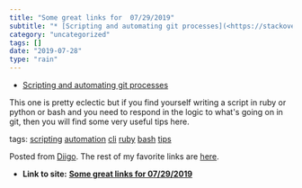 ```yaml
---
title: "Some great links for  07/29/2019"
subtitle: "* [Scripting and automating git processes](<https://stackoverflow.com/questions/3878624/how-do-i-pro..."
category: "uncategorized"
tags: []
date: "2019-07-28"
type: "rain"
---
```

* [Scripting and automating git processes](<https://stackoverflow.com/questions/3878624/how-do-i-programmatically-determine-if-there-are-uncommitted-changes/41646552>)

This one is pretty eclectic but if you find yourself writing a script in ruby
or python or bash and you need to respond in the logic to what's going on in
git, then you will find some very useful tips here.

tags: [scripting](<https://www.diigo.com/user/pitosalas/scripting>)
[automation](<https://www.diigo.com/user/pitosalas/automation>)
[cli](<https://www.diigo.com/user/pitosalas/cli>)
[ruby](<https://www.diigo.com/user/pitosalas/ruby>)
[bash](<https://www.diigo.com/user/pitosalas/bash>)
[tips](<https://www.diigo.com/user/pitosalas/tips>)

Posted from [Diigo](<https://www.diigo.com>). The rest of my favorite links
are [here](<https://www.diigo.com/user/pitosalas>).


* **Link to site:** **[Some great links for  07/29/2019](None)**